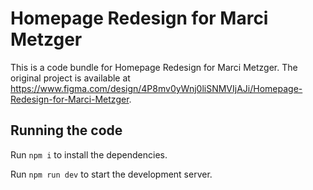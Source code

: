 
  # Homepage Redesign for Marci Metzger

  This is a code bundle for Homepage Redesign for Marci Metzger. The original project is available at https://www.figma.com/design/4P8mv0yWnj0liSNMVIjAJi/Homepage-Redesign-for-Marci-Metzger.

  ## Running the code

  Run `npm i` to install the dependencies.

  Run `npm run dev` to start the development server.
  